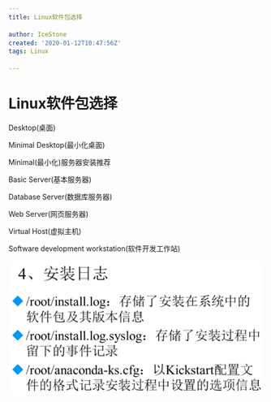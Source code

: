 ```yaml
---
title: Linux软件包选择

author: IceStone
created: '2020-01-12T10:47:56Z'
tags: Linux

---
```


# Linux软件包选择

Desktop(桌面)

Minimal Desktop(最小化桌面)

Minimal(最小化)服务器安装推荐

Basic Server(基本服务器)

Database Server(数据库服务器)

Web Server(网页服务器)

Virtual Host(虚拟主机)

Software development workstation(软件开发工作站)

![](images/41a9e452-590c-47f9-9b40-a051ee0673dd.png)
